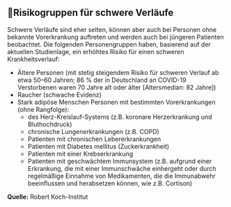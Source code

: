 ## 👴Risikogruppen für schwere Verläufe

Schwere Verläufe sind eher selten, können aber auch bei Personen ohne bekannte Vorerkrankung auftreten und werden auch bei jüngeren Patienten beobachtet. Die folgenden Personengruppen haben, basierend auf der aktuellen Studienlage, ein erhöhtes Risiko für einen schweren Krankheitsverlauf:

- Ältere Personen (mit stetig steigendem Risiko für schweren Verlauf ab etwa 50–60 Jahren; 86 % der in Deutschland an COVID-19 Verstorbenen waren 70 Jahre alt oder älter [Altersmedian: 82 Jahre])
- Raucher (schwache Evidenz)
- Stark adipöse Menschen
Personen mit bestimmten Vorerkrankungen (ohne Rangfolge):
  - des Herz-Kreislauf-Systems (z.B. koronare Herzerkrankung und Bluthochdruck)
  - chronische Lungenerkrankungen (z.B. COPD)
  - Patienten mit chronischen Lebererkrankungen
  - Patienten mit Diabetes mellitus (Zuckerkrankheit)
  - Patienten mit einer Krebserkrankung
  - Patienten mit geschwächtem Immunsystem (z.B. aufgrund einer Erkrankung, die mit einer Immunschwäche einhergeht oder durch regelmäßige Einnahme von Medikamenten, die die Immunabwehr beeinflussen und herabsetzen können, wie z.B. Cortison)

**Quelle:** Robert Koch-Institut
